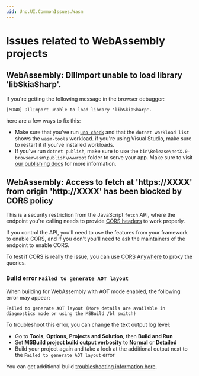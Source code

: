 ```yaml
---
uid: Uno.UI.CommonIssues.Wasm
---
```


# Issues related to WebAssembly projects

## WebAssembly: DllImport unable to load library 'libSkiaSharp'.

If you're getting the following message in the browser debugger:

```
[MONO] DllImport unable to load library 'libSkiaSharp'.
```

here are a few ways to fix this:

- Make sure that you've run [`uno-check`](xref:UnoCheck.UsingUnoCheck) and that the `dotnet workload list` shows the `wasm-tools` workload. if you're using Visual Studio, make sure to restart it if you've installed workloads.
- If you've run `dotnet publish`, make sure to use the `bin\Release\netX.0-browserwasm\publish\wwwroot` folder to serve your app. Make sure to visit [our publishing docs](xref:uno.publishing.overview) for more information.

## WebAssembly: Access to fetch at 'https://XXXX' from origin 'http://XXXX' has been blocked by CORS policy

This is a security restriction from the JavaScript `fetch` API, where the endpoint you're calling needs to provide [CORS headers](https://developer.mozilla.org/en-US/docs/Web/HTTP/CORS) to work properly.

If you control the API, you'll need to use the features from your framework to enable CORS, and if you don't you'll need to ask the maintainers of the endpoint to enable CORS.

To test if CORS is really the issue, you can use [CORS Anywhere](https://cors-anywhere.herokuapp.com/) to proxy the queries.

### Build error `Failed to generate AOT layout`

When building for WebAssembly with AOT mode enabled, the following error may appear:

```console
Failed to generate AOT layout (More details are available in diagnostics mode or using the MSBuild /bl switch)
```

To troubleshoot this error, you can change the text output log level:

- Go to **Tools**, **Options**, **Projects and Solution**, then **Build and Run**
- Set **MSBuild project build output verbosity** to **Normal** or **Detailed**
- Build your project again and take a look at the additional output next to the `Failed to generate AOT layout` error

You can get additional build [troubleshooting information here](uno-builds-troubleshooting.md).

